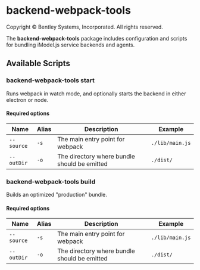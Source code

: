 # backend-webpack-tools

Copyright © Bentley Systems, Incorporated. All rights reserved.

The __backend-webpack-tools__ package includes configuration and scripts for bundling iModel.js service backends and agents.

## Available Scripts

### __backend-webpack-tools start__

Runs webpack in watch mode, and optionally starts the backend in either electron or node.

#### Required options

| Name | Alias | Description | Example |
| - | - | - | - |
| `--source` | `-s` | The main entry point for webpack | `./lib/main.js` |
| `--outDir` | `-o` | The directory where bundle should be emitted | `./dist/` |

### __backend-webpack-tools build__

Builds an optimized "production" bundle.

#### Required options

| Name | Alias | Description | Example |
| - | - | - | - |
| `--source` | `-s` | The main entry point for webpack | `./lib/main.js` |
| `--outDir` | `-o` | The directory where bundle should be emitted | `./dist/` |